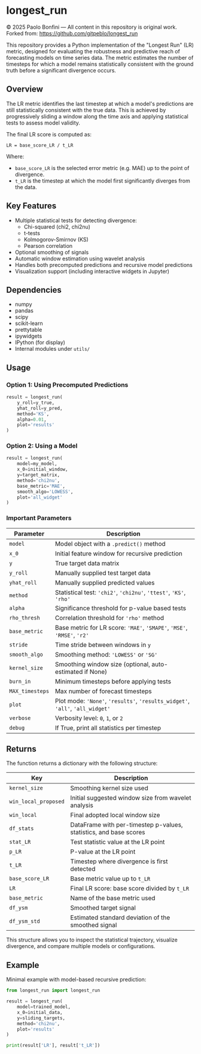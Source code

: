 # longest_run

© 2025 Paolo Bonfini — All content in this repository is original work. Forked from: https://github.com/gitpeblo/longest_run

This repository provides a Python implementation of the "Longest Run" (LR) metric, designed for evaluating the robustness and predictive reach of forecasting models on time series data. The metric estimates the number of timesteps for which a model remains statistically consistent with the ground truth before a significant divergence occurs.

## Overview

The LR metric identifies the last timestep at which a model's predictions are still statistically consistent with the true data. This is achieved by progressively sliding a window along the time axis and applying statistical tests to assess model validity.

The final LR score is computed as:

```
LR = base_score_LR / t_LR
```

Where:
- `base_score_LR` is the selected error metric (e.g. MAE) up to the point of divergence.
- `t_LR` is the timestep at which the model first significantly diverges from the data.

## Key Features

- Multiple statistical tests for detecting divergence:
  - Chi-squared (chi2, chi2nu)
  - t-tests
  - Kolmogorov-Smirnov (KS)
  - Pearson correlation
- Optional smoothing of signals
- Automatic window estimation using wavelet analysis
- Handles both precomputed predictions and recursive model predictions
- Visualization support (including interactive widgets in Jupyter)

## Dependencies

- numpy
- pandas
- scipy
- scikit-learn
- prettytable
- ipywidgets
- IPython (for display)
- Internal modules under `utils/`

## Usage

### Option 1: Using Precomputed Predictions

```python
result = longest_run(
    y_roll=y_true,
    yhat_roll=y_pred,
    method='KS',
    alpha=0.01,
    plot='results'
)
```

### Option 2: Using a Model

```python
result = longest_run(
    model=my_model,
    x_0=initial_window,
    y=target_matrix,
    method='chi2nu',
    base_metric='MAE',
    smooth_algo='LOWESS',
    plot='all_widget'
)
```

### Important Parameters

| Parameter         | Description |
|-------------------|-------------|
| `model`           | Model object with a `.predict()` method |
| `x_0`             | Initial feature window for recursive prediction |
| `y`               | True target data matrix |
| `y_roll`          | Manually supplied test target data |
| `yhat_roll`       | Manually supplied predicted values |
| `method`          | Statistical test: `'chi2'`, `'chi2nu'`, `'ttest'`, `'KS'`, `'rho'` |
| `alpha`           | Significance threshold for p-value based tests |
| `rho_thresh`      | Correlation threshold for `'rho'` method |
| `base_metric`     | Base metric for LR score: `'MAE'`, `'SMAPE'`, `'MSE'`, `'RMSE'`, `'r2'` |
| `stride`          | Time stride between windows in `y` |
| `smooth_algo`     | Smoothing method: `'LOWESS'` or `'SG'` |
| `kernel_size`     | Smoothing window size (optional, auto-estimated if None) |
| `burn_in`         | Minimum timesteps before applying tests |
| `MAX_timesteps`   | Max number of forecast timesteps |
| `plot`            | Plot mode: `'None'`, `'results'`, `'results_widget'`, `'all'`, `'all_widget'` |
| `verbose`         | Verbosity level: `0`, `1`, or `2` |
| `debug`           | If True, print all statistics per timestep |

## Returns

The function returns a dictionary with the following structure:

| Key                   | Description |
|------------------------|-------------|
| `kernel_size`         | Smoothing kernel size used |
| `win_local_proposed`  | Initial suggested window size from wavelet analysis |
| `win_local`           | Final adopted local window size |
| `df_stats`            | DataFrame with per-timestep p-values, statistics, and base scores |
| `stat_LR`             | Test statistic value at the LR point |
| `p_LR`                | P-value at the LR point |
| `t_LR`                | Timestep where divergence is first detected |
| `base_score_LR`       | Base metric value up to `t_LR` |
| `LR`                  | Final LR score: base score divided by `t_LR` |
| `base_metric`         | Name of the base metric used |
| `df_ysm`              | Smoothed target signal |
| `df_ysm_std`          | Estimated standard deviation of the smoothed signal |

This structure allows you to inspect the statistical trajectory, visualize divergence, and compare multiple models or configurations.

## Example

Minimal example with model-based recursive prediction:

```python
from longest_run import longest_run

result = longest_run(
    model=trained_model,
    x_0=initial_data,
    y=sliding_targets,
    method='chi2nu',
    plot='results'
)

print(result['LR'], result['t_LR'])
```

